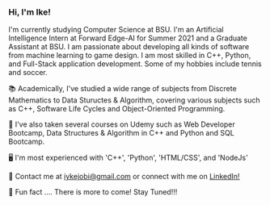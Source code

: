 ### Hi, I'm Ike!

I'm currently studying Computer Science at BSU. I'm an Artificial Intelligence Intern at Forward Edge-AI for Summer 2021 and a Graduate Assistant at BSU. I am passionate about developing all kinds of software from machine learning to game design. I am most skilled in C++, Python, and Full-Stack application development. Some of my hobbies include tennis and soccer.

:books: Academically, I've studied a wide range of subjects from Discrete Mathematics to Data Stuructes & Algorithm, covering various subjects such as C++, Software Life Cycles and Object-Oriented Programming.

:open_book: I've also taken several courses on Udemy such as Web Developer Bootcamp, Data Structures & Algorithm in C++ and Python and SQL Bootcamp.

:desktop_computer: I'm most experienced with 'C++', 'Python', 'HTML/CSS', and 'NodeJs' 

:page_facing_up: Contact me at [iykejobi@gmail.com]() or connect with me on [LinkedIn!](https://www.linkedin.com/in/ike-akujobi)

:star2: Fun fact .... There is more to come! Stay Tuned!!!

